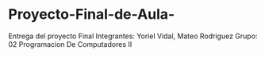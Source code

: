 # Proyecto-Final-de-Aula-
Entrega del proyecto Final 
Integrantes: Yoriel Vidal, Mateo Rodriguez
Grupo: 02 Programacion De Computadores II
